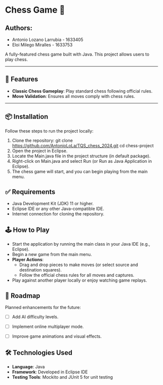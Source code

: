 # Chess Game 🏁
## Authors:
- Antonio Lozano Larrubia - 1633405
- Eloi Milego Miralles - 1633753
 

A fully-featured chess game built with Java. This project allows users to play chess.

---

## 🚀 Features

- **Classic Chess Gameplay**: Play standard chess following official rules.
- **Move Validation**: Ensures all moves comply with chess rules.

---

## 📦 Installation

Follow these steps to run the project locally:

1. Clone the repository:
   git clone https://github.com/AntonioLoLa/TQS_chess_2024.git
   cd chess-project
2. Open the project in Eclipse.
3. Locate the Main.java file in the project structure (in default package).
4. Right-click on Main.java and select Run (or Run as Java Application in Eclipse).
5. The chess game will start, and you can begin playing from the main menu.

## ✅ Requirements

- Java Development Kit (JDK) 11 or higher.
- Eclipse IDE or any other Java-compatible IDE.
- Internet connection for cloning the repository.


## 🕹️ How to Play

- Start the application by running the main class in your Java IDE (e.g., Eclipse).
- Begin a new game from the main menu.
- **Player Actions**:
  - Drag and drop pieces to make moves (or select source and destination squares).
  - Follow the official chess rules for all moves and captures.
- Play against another player locally or enjoy watching game replays.


## 🎯 Roadmap

Planned enhancements for the future:
- [ ] Add AI difficulty levels.
- [ ] Implement online multiplayer mode.
- [ ] Improve game animations and visual effects.


## 🛠️ Technologies Used

- **Language**: Java
- **Framework**: Developed in Eclipse IDE
- **Testing Tools**: Mockito and JUnit 5 for unit testing 


